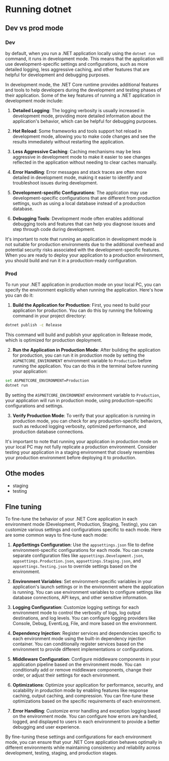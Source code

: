 # Running dotnet

## Dev vs prod mode

### Dev

by default, when you run a .NET application locally using the `dotnet run` command, it runs in development mode. This means that the application will use development-specific settings and configurations, such as more detailed logging, less aggressive caching, and other features that are helpful for development and debugging purposes.

In development mode, the .NET Core runtime provides additional features and tools to help developers during the development and testing phases of their application. Some of the key features of running a .NET application in development mode include:

1. **Detailed Logging**: The logging verbosity is usually increased in development mode, providing more detailed information about the application's behavior, which can be helpful for debugging purposes.

2. **Hot Reload**: Some frameworks and tools support hot reload in development mode, allowing you to make code changes and see the results immediately without restarting the application.

3. **Less Aggressive Caching**: Caching mechanisms may be less aggressive in development mode to make it easier to see changes reflected in the application without needing to clear caches manually.

4. **Error Handling**: Error messages and stack traces are often more detailed in development mode, making it easier to identify and troubleshoot issues during development.

5. **Development-specific Configurations**: The application may use development-specific configurations that are different from production settings, such as using a local database instead of a production database.

6. **Debugging Tools**: Development mode often enables additional debugging tools and features that can help you diagnose issues and step through code during development.

It's important to note that running an application in development mode is not suitable for production environments due to the additional overhead and potential security risks associated with the development-specific features. When you are ready to deploy your application to a production environment, you should build and run it in a production-ready configuration.

### Prod

To run your .NET application in production mode on your local PC, you can specify the environment explicitly when running the application. Here's how you can do it:

1. **Build the Application for Production**: First, you need to build your application for production. You can do this by running the following command in your project directory:

```bash
dotnet publish -c Release
```

This command will build and publish your application in Release mode, which is optimized for production deployment.

2. **Run the Application in Production Mode**: After building the application for production, you can run it in production mode by setting the `ASPNETCORE_ENVIRONMENT` environment variable to `Production` before running the application. You can do this in the terminal before running your application:

```bash
set ASPNETCORE_ENVIRONMENT=Production
dotnet run
```

By setting the `ASPNETCORE_ENVIRONMENT` environment variable to `Production`, your application will run in production mode, using production-specific configurations and settings.

3. **Verify Production Mode**: To verify that your application is running in production mode, you can check for any production-specific behaviors, such as reduced logging verbosity, optimized performance, and production database connections.

It's important to note that running your application in production mode on your local PC may not fully replicate a production environment. Consider testing your application in a staging environment that closely resembles your production environment before deploying it to production.

## Othe modes

- staging
- testing


## FIne tuning

To fine-tune the behavior of your .NET Core application in each environment mode (Development, Production, Staging, Testing), you can customize various settings and configurations specific to each mode. Here are some common ways to fine-tune each mode:

1. **AppSettings Configuration**: Use the `appsettings.json` file to define environment-specific configurations for each mode. You can create separate configuration files like `appsettings.Development.json`, `appsettings.Production.json`, `appsettings.Staging.json`, and `appsettings.Testing.json` to override settings based on the environment.

2. **Environment Variables**: Set environment-specific variables in your application's launch settings or in the environment where the application is running. You can use environment variables to configure settings like database connections, API keys, and other sensitive information.

3. **Logging Configuration**: Customize logging settings for each environment mode to control the verbosity of logs, log output destinations, and log levels. You can configure logging providers like Console, Debug, EventLog, File, and more based on the environment.

4. **Dependency Injection**: Register services and dependencies specific to each environment mode using the built-in dependency injection container. You can conditionally register services based on the environment to provide different implementations or configurations.

5. **Middleware Configuration**: Configure middleware components in your application pipeline based on the environment mode. You can conditionally add or remove middleware components, change their order, or adjust their settings for each environment.

6. **Optimizations**: Optimize your application for performance, security, and scalability in production mode by enabling features like response caching, output caching, and compression. You can fine-tune these optimizations based on the specific requirements of each environment.

7. **Error Handling**: Customize error handling and exception logging based on the environment mode. You can configure how errors are handled, logged, and displayed to users in each environment to provide a better debugging and user experience.

By fine-tuning these settings and configurations for each environment mode, you can ensure that your .NET Core application behaves optimally in different environments while maintaining consistency and reliability across development, testing, staging, and production stages.